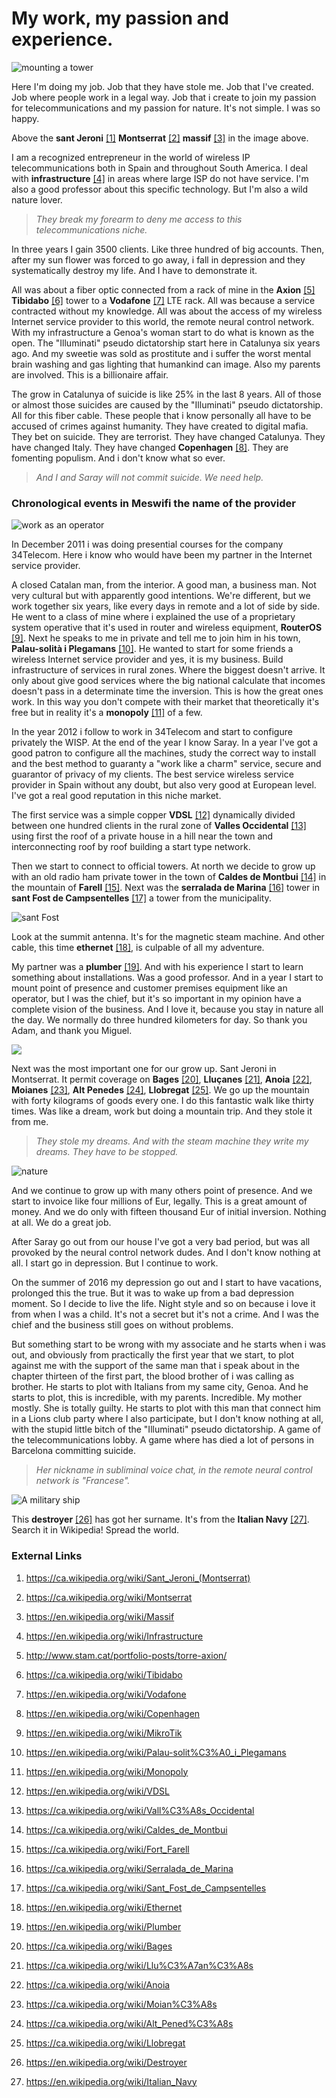 # My work, my passion and experience.

![mounting a tower](http://telecomlobby.com/Images/35400228_456852041423980_6215908955487469568_o.jpg)

Here I'm doing my job. Job that they have stole me. Job that I've created. Job where people work in a legal way. Job that i create to join my passion for telecommunications and my passion for nature. It's not simple. I was so happy.

Above the **sant Jeroni** [[1]](https://ca.wikipedia.org/wiki/Sant_Jeroni_(Montserrat)) **Montserrat** [[2]](https://ca.wikipedia.org/wiki/Montserrat) **massif** [[3]](https://en.wikipedia.org/wiki/Massif) in the image above. 

I am a recognized entrepreneur in the world of wireless IP telecommunications both in Spain and throughout South America. I deal with **infrastructure** [[4]](https://en.wikipedia.org/wiki/Infrastructure) in areas where large ISP do not have service. I'm also a good professor about this specific technology. But I'm also a wild nature lover. 

> *They break my forearm to deny me access to this telecommunications niche.* 

In three years I gain 3500 clients. Like three hundred of big accounts. Then, after my sun flower was forced to go away, i fall in depression and they systematically destroy my life. And I have to demonstrate it. 

All was about a fiber optic connected from a rack of mine in the **Axion** [[5]](http://www.stam.cat/portfolio-posts/torre-axion/) **Tibidabo** [[6]](https://ca.wikipedia.org/wiki/Tibidabo) tower to a **Vodafone** [[7]](https://en.wikipedia.org/wiki/Vodafone) LTE rack. All was because a service contracted without my knowledge. All was about the access of my wireless Internet service provider to this world, the remote neural control network. With my infrastructure a Genoa's woman start to do what is known as the open. The "Illuminati" pseudo dictatorship start here in Catalunya six years ago. And my sweetie was sold as prostitute and i suffer the worst mental brain washing and gas lighting that humankind can image. Also my parents are involved. This is a billionaire affair. 

The grow in Catalunya of suicide is like 25% in the last 8 years. All of those or almost those suicides are caused by the "Illuminati" pseudo dictatorship. All for this fiber cable. These people that i know personally all have to be accused of crimes against humanity. They have created to digital mafia. They bet on suicide. They are terrorist. They have changed Catalunya. They have changed Italy. They have changed **Copenhagen** [[8]](https://en.wikipedia.org/wiki/Copenhagen). They are fomenting populism. And i don't know what so ever.

> *And I and Saray will not commit suicide. We need help.* 

### Chronological events in Meswifi the name of the provider

![work as an operator](http://telecomlobby.com/Images/20130723_135016.jpg)

In December 2011 i was doing presential courses for the company 34Telecom. Here i know who would have been my partner in the Internet service provider. 

A closed Catalan man, from the interior. A good man, a business man. Not very cultural but with apparently good intentions. We're different, but we work together six years, like every days in remote and a lot of side by side. He went to a class of mine where i explained the use of a proprietary system operative that it's used in router and wireless equipment, **RouterOS** [[9]](https://en.wikipedia.org/wiki/MikroTik). Next he speaks to me in private and tell me to join him in his town, **Palau-solità i Plegamans** [[10]](https://en.wikipedia.org/wiki/Palau-solit%C3%A0_i_Plegamans). He wanted to start for some friends a wireless Internet service provider and yes, it is my business. Build infrastructure of services in rural zones. Where the biggest doesn't arrive. It only about give good services where the big national calculate that incomes doesn't pass in a determinate time the inversion. This is how the great ones work. In this way you don't compete with their market that theoretically it's free but in reality it's a **monopoly** [[11]](https://en.wikipedia.org/wiki/Monopoly) of a few. 

In the year 2012 i follow to work in 34Telecom and start to configure privately the WISP. At the end of the year I know Saray. In a year I've got a good patron to configure all the machines, study the correct way to install and the best method to guaranty a "work like a charm" service, secure and guarantor of privacy of my clients. The best service wireless service provider in Spain without any doubt, but also very good at European level. I've got a real good reputation in this niche market.

The first service was a simple copper **VDSL** [[12]](https://en.wikipedia.org/wiki/VDSL) dynamically divided between one hundred clients in the rural zone of **Valles Occidental** [[13]](https://ca.wikipedia.org/wiki/Vall%C3%A8s_Occidental) using first the roof of a private house in a hill near the town and interconnecting roof by roof building a start type network.

Then we start to connect to official towers. At north we decide to grow up with an old radio ham private tower in the town of **Caldes de Montbui** [[14]](https://ca.wikipedia.org/wiki/Caldes_de_Montbui) in the mountain of **Farell** [[15]](https://ca.wikipedia.org/wiki/Fort_Farell). Next was the **serralada de Marina** [[16]](https://ca.wikipedia.org/wiki/Serralada_de_Marina) tower in **sant Fost de Campsentelles** [[17]](https://ca.wikipedia.org/wiki/Sant_Fost_de_Campsentelles) a tower from the municipality.

![sant Fost](http://telecomlobby.com/Images/1367578604315.jpg)

Look at the summit antenna. It's for the magnetic steam machine. And other cable, this time **ethernet** [[18]](https://en.wikipedia.org/wiki/Ethernet), is culpable of all my adventure.

My partner was a **plumber** [[19]](https://en.wikipedia.org/wiki/Plumber). And with his experience I start to learn something about installations. Was a good professor. And in a year I start to mount point of presence and customer premises equipment like an operator, but I was the chief, but it's so important in my opinion have a complete vision of the business. And I love it, because you stay in nature all the day. We normally do three hundred kilometers for day. So thank you Adam, and thank you Miguel. 

![](http://telecomlobby.com/Images/20140313_162109.jpg)

Next was the most important one for our grow up. Sant Jeroni in Montserrat. It permit coverage on **Bages** [[20]](https://ca.wikipedia.org/wiki/Bages), **Lluçanes** [[21]](https://ca.wikipedia.org/wiki/Llu%C3%A7an%C3%A8s), **Anoia** [[22]](https://ca.wikipedia.org/wiki/Anoia), **Moianes** [[23]](https://ca.wikipedia.org/wiki/Moian%C3%A8s), **Alt Penedes** [[24]](https://ca.wikipedia.org/wiki/Alt_Pened%C3%A8s), **Llobregat** [[25]](https://ca.wikipedia.org/wiki/Llobregat). We go up the mountain with forty kilograms of goods every one. I do this fantastic walk like thirty times. Was like a dream, work but doing a mountain trip. And they stole it from me. 

> *They stole my dreams. And with the steam machine they write my dreams. They have to be stopped.* 

![nature](http://telecomlobby.com/Images/11659220_10207247886218020_6564094909592538389_n.jpg)

And we continue to grow up with many others point of presence. And we start to invoice like four millions of Eur, legally. This is a great amount of money. And we do only with fifteen thousand Eur of initial inversion. Nothing at all. We do a great job.

After Saray go out from our house I've got a very bad period, but was all provoked by the neural control network dudes. And I don't know nothing at all. I start go in depression. But I continue to work. 

On the summer of 2016 my depression go out and I start to have vacations, prolonged this the true. But it was to wake up from a bad depression moment. So I decide to live the life. Night style and so on because i love it from when I was a child. It's not a secret but it's not a crime. And I was the chief and the business still goes on without problems.

But something start to be wrong with my associate and he starts when i was out, and obviously from practically the first year that we start, to plot against me with the support of the same man that i speak about in the chapter thirteen of the first part, the blood brother of i was calling as brother. He starts to plot with Italians from my same city, Genoa. And he starts to plot, this is incredible, with my parents. Incredible. My mother mostly. She is totally guilty. He starts to plot with this man that connect him in a Lions club party where I also participate, but I don't know nothing at all, with the stupid little bitch of the "Illuminati" pseudo dictatorship. A game of the telecommunications lobby. A game where has died a lot of persons in Barcelona committing suicide. 

> *Her nickname in subliminal voice chat, in the remote neural control network is "Francese".*

![A military ship](http://telecomlobby.com/Images/MM_Luigi_Durand_de_la_Penne_D560.jpg)

This **destroyer** [[26]](https://en.wikipedia.org/wiki/Destroyer) has got her surname. It's from the **Italian Navy** [[27]](https://en.wikipedia.org/wiki/Italian_Navy). Search it in Wikipedia! Spread the world.



### External Links

1. https://ca.wikipedia.org/wiki/Sant_Jeroni_(Montserrat)

2. https://ca.wikipedia.org/wiki/Montserrat

3. https://en.wikipedia.org/wiki/Massif

4. https://en.wikipedia.org/wiki/Infrastructure

5. http://www.stam.cat/portfolio-posts/torre-axion/

6. https://ca.wikipedia.org/wiki/Tibidabo

7. https://en.wikipedia.org/wiki/Vodafone

8. https://en.wikipedia.org/wiki/Copenhagen

9. https://en.wikipedia.org/wiki/MikroTik

10. https://en.wikipedia.org/wiki/Palau-solit%C3%A0_i_Plegamans

11. https://en.wikipedia.org/wiki/Monopoly

12. https://en.wikipedia.org/wiki/VDSL

13. https://ca.wikipedia.org/wiki/Vall%C3%A8s_Occidental

14. https://ca.wikipedia.org/wiki/Caldes_de_Montbui

15. https://ca.wikipedia.org/wiki/Fort_Farell

16. https://ca.wikipedia.org/wiki/Serralada_de_Marina

17. https://ca.wikipedia.org/wiki/Sant_Fost_de_Campsentelles

18. https://en.wikipedia.org/wiki/Ethernet

19. https://en.wikipedia.org/wiki/Plumber

20. https://ca.wikipedia.org/wiki/Bages

21. https://ca.wikipedia.org/wiki/Llu%C3%A7an%C3%A8s

22. https://ca.wikipedia.org/wiki/Anoia

23. https://ca.wikipedia.org/wiki/Moian%C3%A8s

24. https://ca.wikipedia.org/wiki/Alt_Pened%C3%A8s

25. https://ca.wikipedia.org/wiki/Llobregat

26. https://en.wikipedia.org/wiki/Destroyer

27. https://en.wikipedia.org/wiki/Italian_Navy

    